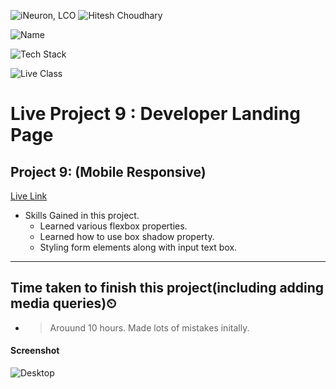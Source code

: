 
![iNeuron, LCO](https://img.shields.io/badge/iNeuron-LCO-green)
![Hitesh Choudhary](https://img.shields.io/badge/Hitesh--Choudhary-Full--stack--JS--bootcamp-red)

![Name](https://img.shields.io/badge/Project%20Made%20by-Shubham%20Somvanshi-white)

![Tech Stack](https://img.shields.io/badge/Tech%20Stack-HTML%20%7C%20CSS-blue)

![Live Class](https://img.shields.io/badge/Live%20Project%209-Developer%20Landing%20Page-brightgreen)

# Live Project 9 : Developer Landing Page

## Project 9: (Mobile Responsive)
[Live Link](https://developersomulanding.netlify.app/)

-   Skills Gained in this project.
    - Learned various flexbox properties.
    - Learned how to use box shadow property.
    - Styling form elements along with input text box.
     
---

## Time taken to finish this project(including adding media queries)⏲

- >Arouund 10 hours. Made lots of mistakes initally.

#### Screenshot

![Desktop](./screenshot/Project-9.png)
